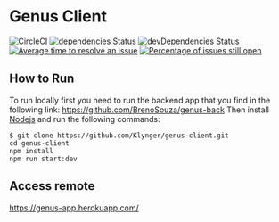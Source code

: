 # Genus Client
[![CircleCI](https://circleci.com/gh/Klynger/genus-client.svg?style=svg)](https://circleci.com/gh/Klynger/genus-client) [![dependencies Status](https://david-dm.org/Klynger/genus-client/status.svg)](https://david-dm.org/Klynger/genus-client) [![devDependencies Status](https://david-dm.org/Klynger/genus-client/dev-status.svg)](https://david-dm.org/Klynger/genus-client?type=dev) [![Average time to resolve an issue](http://isitmaintained.com/badge/resolution/Klynger/genus-client.svg)](http://isitmaintained.com/project/Klynger/genus-client "Average time to resolve an issue") [![Percentage of issues still open](http://isitmaintained.com/badge/open/Klynger/genus-client.svg)](http://isitmaintained.com/project/Klynger/genus-client "Percentage of issues still open")
## How to Run
To run locally first you need to run the backend app that you find in the following link: https://github.com/BrenoSouza/genus-back
Then install [Nodejs](https://nodejs.org/en/) and run the following commands:
```
$ git clone https://github.com/Klynger/genus-client.git
cd genus-client
npm install
npm run start:dev
```

## Access remote
https://genus-app.herokuapp.com/
